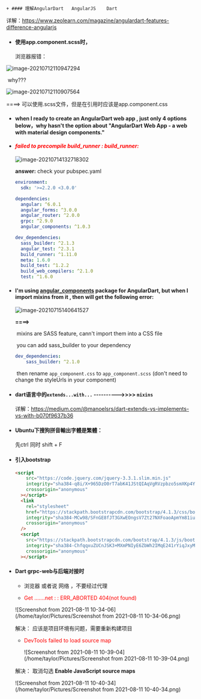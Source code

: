 	+ #### 理解AngularDart   AngularJS    Dart

详解：https://www.zeolearn.com/magazine/angulardart-features-difference-angularjs



+ #### 使用app.component.scss时，

  浏览器报错：

![image-20210712110947294](/home/q123/.config/Typora/typora-user-images/image-20210712110947294.png)

​		why???

![image-20210712110907564](/home/q123/.config/Typora/typora-user-images/image-20210712110907564.png)

====>  可以使用.scss文件，但是在引用时应该是app.component.css



+ #### when I ready to create an AngularDart web app ,  just only  4 options below，why hasn't the option about "AngularDart Web App - a web with material design components." 



+ #### <font color='red'>*failed to precompile build_runner : build_runner:* </font>

  ![image-20210714132718302](/home/q123/.config/Typora/typora-user-images/image-20210714132718302.png)

  **answer:**   check your pubspec.yaml

  ```yaml
  environment:
    sdk: '>=2.2.0 <3.0.0'
  
  dependencies:
    angular: ^6.0.1
    angular_forms: ^3.0.0
    angular_router: ^2.0.0
    grpc: ^2.9.0
    angular_components: ^1.0.3
  
  dev_dependencies:
    sass_builder: ^2.1.3
    angular_test: ^2.3.1
    build_runner: ^1.11.0
    meta: 1.6.0
    build_test: ^1.2.2
    build_web_compilers: ^2.1.0
    test: ^1.6.0
  ```






+ #### I'm using <u>angular_components</u> package for AngularDart, but when I import mixins from it ,  then will get the following error: 

   ![image-20210715140641527](/home/q123/.config/Typora/typora-user-images/image-20210715140641527.png)

  **====>**
  
  ​	mixins are SASS feature, cann't import them into a CSS file
  
  ​	you can add sass_builder to your dependency 
  
  ```yaml
  dev_dependencies:
      sass_builder: ^2.1.0
  ```
  
  ​	then rename `app_component.css` to `app_component.scss` (don't  need to change the styleUrls in     	your component) 
  
  

+ #### dart语言中的`extends...with...`    ---------->>>>      `mixins`

  详解：https://medium.com/@manoelsrs/dart-extends-vs-implements-vs-with-b070f9637b36



+ #### Ubuntu下搜狗拼音輸出字體是繁體：

  先ctrl  同时 shift + F   



+ #### 引入bootstrap

  ```html
  <script
      src="https://code.jquery.com/jquery-3.3.1.slim.min.js"
      integrity="sha384-q8i/X+965DzO0rT7abK41JStQIAqVgRVzpbzo5smXKp4YfRvH+8abtTE1Pi6jizo"
      crossorigin="anonymous"
    ></script>
    <link
      rel="stylesheet"
      href="https://stackpath.bootstrapcdn.com/bootstrap/4.1.3/css/bootstrap.min.css"
      integrity="sha384-MCw98/SFnGE8fJT3GXwEOngsV7Zt27NXFoaoApmYm81iuXoPkFOJwJ8ERdknLPMO"
      crossorigin="anonymous"
    />
    <script
      src="https://stackpath.bootstrapcdn.com/bootstrap/4.1.3/js/bootstrap.min.js"
      integrity="sha384-ChfqqxuZUCnJSK3+MXmPNIyE6ZbWh2IMqE241rYiqJxyMiZ6OW/JmZQ5stwEULTy"
      crossorigin="anonymous"
    ></script>
  ```

  
  
+ #### Dart grpc-web与后端对接时

  + 浏览器 或者说 网络 ，不要经过代理

  + <font color='red'>Get .......net : : ERR_ABORTED 404(not found)</font>

  ![Screenshot from 2021-08-11 10-34-06](/home/taylor/Pictures/Screenshot from 2021-08-11 10-34-06.png)

  解决：   应该是项目环境有问题，需要重新构建项目

  

  

  + <font color='red'>DevTools failed to load source map</font>

    ![Screenshot from 2021-08-11 10-39-04](/home/taylor/Pictures/Screenshot from 2021-08-11 10-39-04.png)

   解决： 取消勾选 **Enable JavaScript source maps**

  ![Screenshot from 2021-08-11 10-40-34](/home/taylor/Pictures/Screenshot from 2021-08-11 10-40-34.png)

